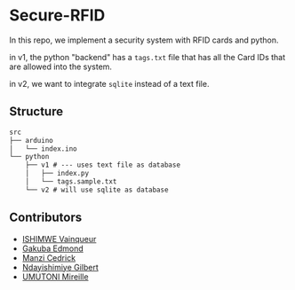 # Secure-RFID
In this repo, we implement a security system with RFID cards and python. 

in v1, the python "backend" has a `tags.txt` file that has all the Card IDs that are allowed into the system.

in v2, we want to integrate `sqlite` instead of a text file.

## Structure
```txt
src
├── arduino
│   └── index.ino
└── python
    ├── v1 # --- uses text file as database
    │   ├── index.py
    │   └── tags.sample.txt
    └── v2 # will use sqlite as database
```

## Contributors
- [ISHIMWE Vainqueur](https://github.com/IVainqueur)
- [Gakuba Edmond](https://github.com/edmondgaks)
- [Manzi Cedrick](https://github.com/Manzi-Cedrick)
- [Ndayishimiye Gilbert](https://github.com/nday-gilbert)
- [UMUTONI Mireille](https://github.com/Umutonimireille)

